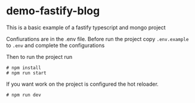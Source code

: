 # demo-fastify-blog

This is a basic example of a fastify typescript and mongo project

Confiurations are in the .env file. Before run the project copy `.env.example` to `.env` and complete the configurations

Then to run the project run 
```
# npm install
# npm run start
```

If you want work on the project is configured the hot reloader.
```
# npm run dev
```
